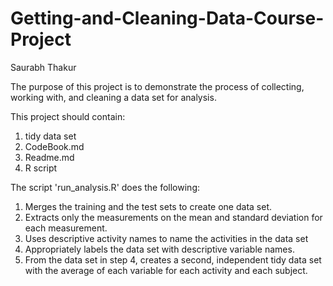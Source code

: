 # Getting-and-Cleaning-Data-Course-Project
Saurabh Thakur

The purpose of this project is to demonstrate the process of collecting, working with, and cleaning a data set for analysis.

This project should contain:
1. tidy data set
2. CodeBook.md
3. Readme.md
4. R script

The script 'run_analysis.R' does the following:
1. Merges the training and the test sets to create one data set.
2. Extracts only the measurements on the mean and standard deviation for each measurement.
3. Uses descriptive activity names to name the activities in the data set
4. Appropriately labels the data set with descriptive variable names.
5. From the data set in step 4, creates a second, independent tidy data set with the average of 
each variable for each activity and each subject.
